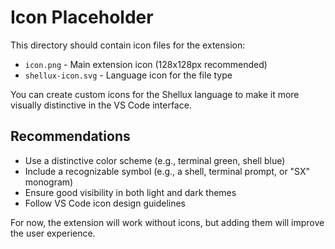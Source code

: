# Icon Placeholder

This directory should contain icon files for the extension:

- `icon.png` - Main extension icon (128x128px recommended)
- `shellux-icon.svg` - Language icon for the file type

You can create custom icons for the Shellux language to make it more visually distinctive in the VS Code interface.

## Recommendations

- Use a distinctive color scheme (e.g., terminal green, shell blue)
- Include a recognizable symbol (e.g., a shell, terminal prompt, or "SX" monogram)
- Ensure good visibility in both light and dark themes
- Follow VS Code icon design guidelines

For now, the extension will work without icons, but adding them will improve the user experience.
